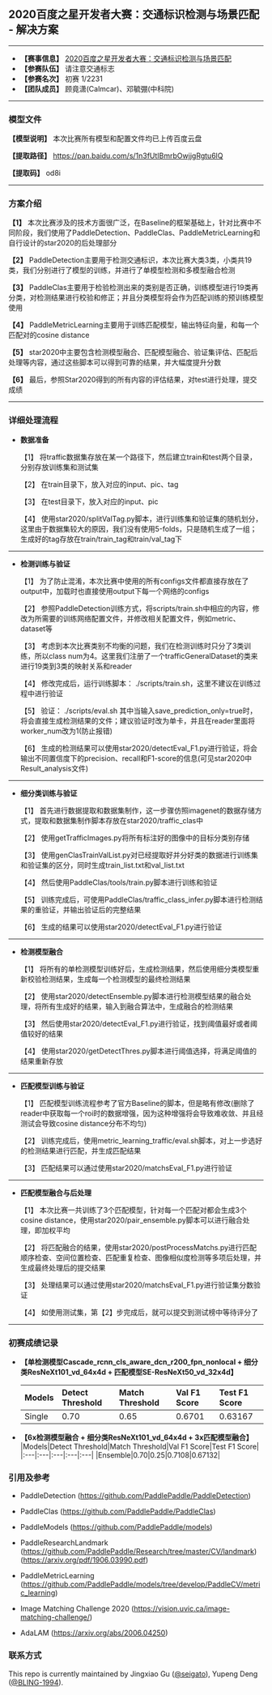 ## 2020百度之星开发者大赛：交通标识检测与场景匹配 - 解决方案
****************************************************************************************************************************************
- **【赛事信息】** [2020百度之星开发者大赛：交通标识检测与场景匹配](https://aistudio.baidu.com/aistudio/competition/detail/39)
- **【参赛队伍】** 请注意交通标志    
- **【参赛名次】** 初赛 1/2231    
- **【团队成员】** 顾竟潇(Calmcar)、邓毓弸(中科院)

****************************************************************************************************************************************
### 模型文件
  **【模型说明】** 本次比赛所有模型和配置文件均已上传百度云盘    
    
  **【提取路径】** https://pan.baidu.com/s/1n3fUtIBmrbOwjjgRgtu6lQ  
    
  **【提取码】** od8i      

****************************************************************************************************************************************
### 方案介绍
  **【1】** 本次比赛涉及的技术方面很广泛，在Baseline的框架基础上，针对比赛中不同阶段，我们使用了PaddleDetection、PaddleClas、PaddleMetricLearning和自行设计的star2020的后处理部分    
    
  **【2】** PaddleDetection主要用于检测交通标识，本次比赛大类3类，小类共19类，我们分别进行了模型的训练，并进行了单模型检测和多模型融合检测  
    
  **【3】** PaddleClas主要用于检验检测出来的类别是否正确，训练模型进行19类再分类，对检测结果进行校验和修正；并且分类模型将会作为匹配训练的预训练模型使用  
    
  **【4】** PaddleMetricLearning主要用于训练匹配模型，输出特征向量，和每一个匹配对的cosine distance
    
  **【5】** star2020中主要包含检测模型融合、匹配模型融合、验证集评估、匹配后处理等内容，通过这些脚本可以得到可靠的结果，并大幅度提升分数      
    
  **【6】** 最后，参照Star2020得到的所有内容的评估结果，对test进行处理，提交成绩        
  
****************************************************************************************************************************************

### 详细处理流程 
  - **数据准备**        
  
    【1】 将traffic数据集存放在某一个路径下，然后建立train和test两个目录，分别存放训练集和测试集     

    【2】 在train目录下，放入对应的input、pic、tag

    【3】 在test目录下，放入对应的input、pic

    【4】 使用star2020/splitValTag.py脚本，进行训练集和验证集的随机划分，这里由于数据集较大的原因，我们没有使用5-folds，只是随机生成了一组；生成好的tag存放在train/train_tag和train/val_tag下  
    
****************************************************************************************************************************************

  - **检测训练与验证**  
  
    【1】 为了防止混淆，本次比赛中使用的所有configs文件都直接存放在了output中，加载时也直接使用output下每一个网络的configs       
    
    【2】 参照PaddleDetection训练方式，将scripts/train.sh中相应的内容，修改为所需要的训练网络配置文件，并修改相关配置文件，例如metric、dataset等       
    
    【3】 考虑到本次比赛类别不均衡的问题，我们在检测训练时只分了3类训练，所以class num为4。这里我们注册了一个trafficGeneralDataset的类来进行19类到3类的映射关系和reader     
    
    【4】 修改完成后，运行训练脚本： ./scripts/train.sh，这里不建议在训练过程中进行验证        
    
    【5】 验证： ./scripts/eval.sh 其中当输入save_prediction_only=true时，将会直接生成检测结果的文件；建议验证时改为单卡，并且在reader里面将worker_num改为1(防止报错)     
    
    【6】 生成的检测结果可以使用star2020/detectEval_F1.py进行验证，将会输出不同置信度下的precision、recall和F1-score的信息(可见star2020中Result_analysis文件)      
    
****************************************************************************************************************************************    

  - **细分类训练与验证**  

    【1】 首先进行数据提取和数据集制作，这一步骤仿照imagenet的数据存储方式，提取和数据集制作脚本存放在star2020/traffic_clas中    
    
    【2】 使用getTrafficImages.py将所有标注好的图像中的目标分类别存储 
    
    【3】 使用genClasTrainValList.py对已经提取好并分好类的数据进行训练集和验证集的区分，同时生成train_list.txt和val_list.txt       
    
    【4】 然后使用PaddleClas/tools/train.py脚本进行训练和验证      
    
    【5】 训练完成后，可使用PaddleClas/traffic_class_infer.py脚本进行检测结果的重验证，并输出验证后的完整结果      
    
    【6】 生成的结果可以使用star2020/detectEval_F1.py进行验证      
    
****************************************************************************************************************************************    

  - **检测模型融合**  
  
    【1】 将所有的单检测模型训练好后，生成检测结果，然后使用细分类模型重新校验检测结果，生成每一个检测模型的最终检测结果     
    
    【2】 使用star2020/detectEnsemble.py脚本进行检测模型结果的融合处理，将所有生成好的结果，输入到融合算法中，生成融合的检测结果        
    
    【3】 然后使用star2020/detectEval_F1.py进行验证，找到阈值最好或者阈值较好的结果       
    
    【4】 使用star2020/getDetectThres.py脚本进行阈值选择，将满足阈值的结果重新存放       
    
****************************************************************************************************************************************        

  - **匹配模型训练与验证**  
  
    【1】 匹配模型训练流程参考了官方Baseline的脚本，但是略有修改(删除了reader中获取每一个roi时的数据增强，因为这种增强将会导致难收敛、并且经测试会导致cosine distance分布不均匀)       
    
    【2】 训练完成后，使用metric_learning_traffic/eval.sh脚本，对上一步选好的检测结果进行匹配，并生成匹配结果   
    
    【3】 匹配结果可以通过使用star2020/matchsEval_F1.py进行验证     
    
****************************************************************************************************************************************            
 
  - **匹配模型融合与后处理**  
  
    【1】 本次比赛一共训练了3个匹配模型，针对每一个匹配对都会生成3个cosine distance，使用star2020/pair_ensemble.py脚本可以进行融合处理，即加权平均       
    
    【2】 将匹配融合的结果，使用star2020/postProcessMatchs.py进行匹配顺序检查、空间位置检查、匹配重复检查、图像相似度检测等多项后处理，并生成最终处理后的提交结果      
    
    【3】 处理结果可以通过使用star2020/matchsEval_F1.py进行验证集分数验证        
    
    【4】 如使用测试集，第【2】步完成后，就可以提交到测试榜中等待评分了     

****************************************************************************************************************************************          
    
### 初赛成绩记录
- **【单检测模型Cascade_rcnn_cls_aware_dcn_r200_fpn_nonlocal + 细分类ResNeXt101_vd_64x4d + 匹配模型SE-ResNeXt50_vd_32x4d】**  
  
  |Models|Detect Threshold|Match Threshold|Val F1 Score|Test F1 Score|
  |:---|:---|:---|:---|:---|
  |Single|0.70|0.65|0.6701|0.63167|


- **【6x检测模型融合 + 细分类ResNeXt101_vd_64x4d + 3x匹配模型融合】** 
  |Models|Detect Threshold|Match Threshold|Val F1 Score|Test F1 Score|
  |:---|:---|:---|:---|:---|
  |Ensemble|0.70|0.25|0.7108|0.67132|

### 引用及参考
- PaddleDetection (https://github.com/PaddlePaddle/PaddleDetection)      

- PaddleClas (https://github.com/PaddlePaddle/PaddleClas)        

- PaddleModels (https://github.com/PaddlePaddle/models)      

- PaddleResearchLandmark (https://github.com/PaddlePaddle/Research/tree/master/CV/landmark) (https://arxiv.org/pdf/1906.03990.pdf)     

- PaddleMetricLearning (https://github.com/PaddlePaddle/models/tree/develop/PaddleCV/metric_learning)       

- Image Matching Challenge 2020 (https://vision.uvic.ca/image-matching-challenge/)      

- AdaLAM (https://arxiv.org/abs/2006.04250)


### 联系方式
This repo is currently maintained by Jingxiao Gu ([@seigato](https://github.com/gujingxiao)), Yupeng Deng ([@BLING-1994](https://github.com/BLING-1994)).
